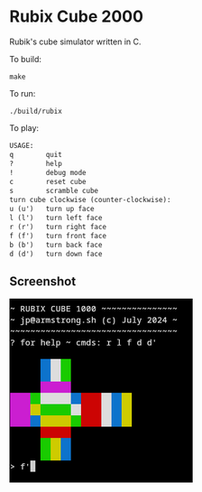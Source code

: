 # Rubix Cube 2000

Rubik's cube simulator written in C. 

To build:

```
make
```

To run:

```
./build/rubix
```

To play:

```
USAGE: 
q        quit
?        help
!        debug mode
c        reset cube
s        scramble cube
turn cube clockwise (counter-clockwise):
u (u')   turn up face
l (l')   turn left face
r (r')   turn right face
f (f')   turn front face
b (b')   turn back face
d (d')   turn down face
```

## Screenshot

![Screenshot of Rubix Game](screenshot.png)
